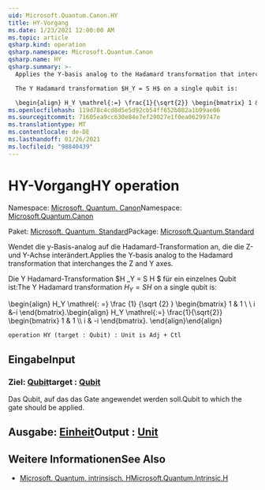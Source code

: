 ```yaml
---
uid: Microsoft.Quantum.Canon.HY
title: HY-Vorgang
ms.date: 1/23/2021 12:00:00 AM
ms.topic: article
qsharp.kind: operation
qsharp.namespace: Microsoft.Quantum.Canon
qsharp.name: HY
qsharp.summary: >-
  Applies the Y-basis analog to the Hadamard transformation that interchanges the Z and Y axes.

  The Y Hadamard transformation $H_Y = S H$ on a single qubit is:

  \begin{align} H_Y \mathrel{:=} \frac{1}{\sqrt{2}} \begin{bmatrix} 1 & 1 \\\\ i & -i \end{bmatrix}. \end{align}
ms.openlocfilehash: 119d78c4cd8d5e5d92cb54ff652b082a1b99ae06
ms.sourcegitcommit: 71605ea9cc630e84e7ef29027e1f0ea06299747e
ms.translationtype: MT
ms.contentlocale: de-DE
ms.lasthandoff: 01/26/2021
ms.locfileid: "98840439"
---
```

# <a name="hy-operation"></a><span data-ttu-id="fb38e-102">HY-Vorgang</span><span class="sxs-lookup"><span data-stu-id="fb38e-102">HY operation</span></span>

<span data-ttu-id="fb38e-103">Namespace: [Microsoft. Quantum. Canon](xref:Microsoft.Quantum.Canon)</span><span class="sxs-lookup"><span data-stu-id="fb38e-103">Namespace: [Microsoft.Quantum.Canon](xref:Microsoft.Quantum.Canon)</span></span>

<span data-ttu-id="fb38e-104">Paket: [Microsoft. Quantum. Standard](https://nuget.org/packages/Microsoft.Quantum.Standard)</span><span class="sxs-lookup"><span data-stu-id="fb38e-104">Package: [Microsoft.Quantum.Standard](https://nuget.org/packages/Microsoft.Quantum.Standard)</span></span>


<span data-ttu-id="fb38e-105">Wendet die y-Basis-analog auf die Hadamard-Transformation an, die die Z-und Y-Achse interändert.</span><span class="sxs-lookup"><span data-stu-id="fb38e-105">Applies the Y-basis analog to the Hadamard transformation that interchanges the Z and Y axes.</span></span>

<span data-ttu-id="fb38e-106">Die Y Hadamard-Transformation $H _Y = S H $ für ein einzelnes Qubit ist:</span><span class="sxs-lookup"><span data-stu-id="fb38e-106">The Y Hadamard transformation $H_Y = S H$ on a single qubit is:</span></span>

<span data-ttu-id="fb38e-107">\begin{align} H_Y \mathrel{: =} \frac {1} {\sqrt {2} } \begin{bmatrix} 1 & 1 \\ \\ i &-i \end{bmatrix}.</span><span class="sxs-lookup"><span data-stu-id="fb38e-107">\begin{align} H_Y \mathrel{:=} \frac{1}{\sqrt{2}} \begin{bmatrix} 1 & 1 \\\\ i & -i \end{bmatrix}.</span></span>
<span data-ttu-id="fb38e-108">\end{align}</span><span class="sxs-lookup"><span data-stu-id="fb38e-108">\end{align}</span></span>

```qsharp
operation HY (target : Qubit) : Unit is Adj + Ctl
```


## <a name="input"></a><span data-ttu-id="fb38e-109">Eingabe</span><span class="sxs-lookup"><span data-stu-id="fb38e-109">Input</span></span>

### <a name="target--qubit"></a><span data-ttu-id="fb38e-110">Ziel: [Qubit](xref:microsoft.quantum.lang-ref.qubit)</span><span class="sxs-lookup"><span data-stu-id="fb38e-110">target : [Qubit](xref:microsoft.quantum.lang-ref.qubit)</span></span>

<span data-ttu-id="fb38e-111">Das Qubit, auf das das Gate angewendet werden soll.</span><span class="sxs-lookup"><span data-stu-id="fb38e-111">Qubit to which the gate should be applied.</span></span>



## <a name="output--unit"></a><span data-ttu-id="fb38e-112">Ausgabe: [Einheit](xref:microsoft.quantum.lang-ref.unit)</span><span class="sxs-lookup"><span data-stu-id="fb38e-112">Output : [Unit](xref:microsoft.quantum.lang-ref.unit)</span></span>



## <a name="see-also"></a><span data-ttu-id="fb38e-113">Weitere Informationen</span><span class="sxs-lookup"><span data-stu-id="fb38e-113">See Also</span></span>

- [<span data-ttu-id="fb38e-114">Microsoft. Quantum. intrinsisch. H</span><span class="sxs-lookup"><span data-stu-id="fb38e-114">Microsoft.Quantum.Intrinsic.H</span></span>](xref:Microsoft.Quantum.Intrinsic.H)
